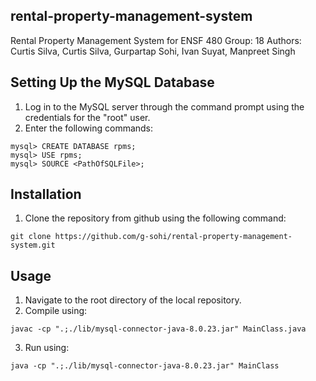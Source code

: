 ## rental-property-management-system
 Rental Property Management System for ENSF 480
 Group: 18
 Authors: Curtis Silva, Curtis Silva, Gurpartap Sohi, Ivan Suyat, Manpreet Singh

## Setting Up the MySQL Database
1. Log in to the MySQL server through the command prompt using the credentials for the "root" user.
2. Enter the following commands:
```
mysql> CREATE DATABASE rpms;
mysql> USE rpms;
mysql> SOURCE <PathOfSQLFile>;
```
 
## Installation
1. Clone the repository from github using the following command:
```
git clone https://github.com/g-sohi/rental-property-management-system.git
```

## Usage
1. Navigate to the root directory of the local repository.
2. Compile using: 
```
javac -cp ".;./lib/mysql-connector-java-8.0.23.jar" MainClass.java
```
3. Run using:
```
java -cp ".;./lib/mysql-connector-java-8.0.23.jar" MainClass
```
